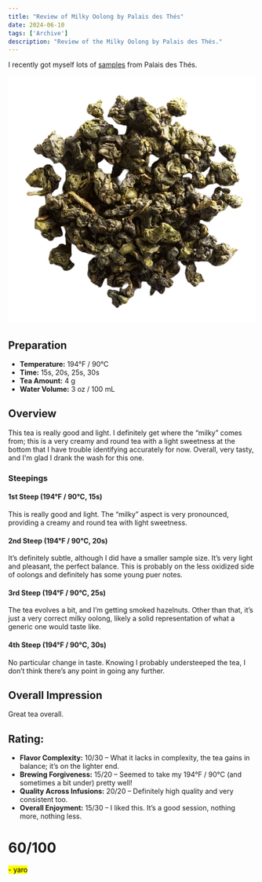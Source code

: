 ```yaml
---
title: "Review of Milky Oolong by Palais des Thés"
date: 2024-06-10
tags: ['Archive']
description: "Review of the Milky Oolong by Palais des Thés."
---
```


I recently got myself lots of [samples](https://skoomaden.me/posts/new-palais-des-thes-samples-/) from Palais des Thés.

![](<file (11).png>)

## Preparation

- **Temperature:** 194°F / 90°C
- **Time:** 15s, 20s, 25s, 30s
- **Tea Amount:** 4 g
- **Water Volume:** 3 oz / 100 mL

## Overview

This tea is really good and light. I definitely get where the “milky” comes from; this is a very creamy and round tea with a light sweetness at the bottom that I have trouble identifying accurately for now. Overall, very tasty, and I'm glad I drank the wash for this one.

### Steepings

#### 1st Steep (194°F / 90°C, 15s)

This is really good and light. The “milky” aspect is very pronounced, providing a creamy and round tea with light sweetness. 

#### 2nd Steep (194°F / 90°C, 20s)

It’s definitely subtle, although I did have a smaller sample size. It’s very light and pleasant, the perfect balance. This is probably on the less oxidized side of oolongs and definitely has some young puer notes.

#### 3rd Steep (194°F / 90°C, 25s)

The tea evolves a bit, and I’m getting smoked hazelnuts. Other than that, it’s just a very correct milky oolong, likely a solid representation of what a generic one would taste like.

#### 4th Steep (194°F / 90°C, 30s)

No particular change in taste. Knowing I probably understeeped the tea, I don’t think there’s any point in going any further.

## Overall Impression

Great tea overall. 

## Rating:

- **Flavor Complexity:** 10/30 – What it lacks in complexity, the tea gains in balance; it’s on the lighter end.
- **Brewing Forgiveness:** 15/20 – Seemed to take my 194°F / 90°C (and sometimes a bit under) pretty well!
- **Quality Across Infusions:** 20/20 – Definitely high quality and very consistent too.
- **Overall Enjoyment:** 15/30 – I liked this. It’s a good session, nothing more, nothing less.

# 60/100

<mark>- yaro</mark>
